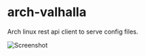 # arch-valhalla
Arch linux rest api client to serve config files.

![Screenshot](https://upload.wikimedia.org/wikipedia/commons/thumb/4/4f/Triquetra-Double.svg/509px-Triquetra-Double.svg.png)
